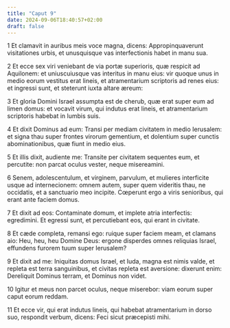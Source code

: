 ```yaml
---
title: "Caput 9"
date: 2024-09-06T18:40:57+02:00
draft: false
---
```




1 Et clamavit in auribus meis voce magna, dicens: Appropinquaverunt visitationes urbis, et unusquisque vas interfectionis habet in manu sua.

2 Et ecce sex viri veniebant de via portæ superioris, quæ respicit ad Aquilonem: et uniuscuiusque vas interitus in manu eius: vir quoque unus in medio eorum vestitus erat lineis, et atramentarium scriptoris ad renes eius: et ingressi sunt, et steterunt iuxta altare æreum:

3 Et gloria Domini Israel assumpta est de cherub, quæ erat super eum ad limen domus: et vocavit virum, qui indutus erat lineis, et atramentarium scriptoris habebat in lumbis suis.

4 Et dixit Dominus ad eum: Transi per mediam civitatem in medio Ierusalem: et signa thau super frontes virorum gementium, et dolentium super cunctis abominationibus, quæ fiunt in medio eius.

5 Et illis dixit, audiente me: Transite per civitatem sequentes eum, et percutite: non parcat oculus vester, neque misereamini.

6 Senem, adolescentulum, et virginem, parvulum, et mulieres interficite usque ad internecionem: omnem autem, super quem videritis thau, ne occidatis, et a sanctuario meo incipite. Cœperunt ergo a viris senioribus, qui erant ante faciem domus.

7 Et dixit ad eos: Contaminate domum, et implete atria interfectis: egredimini. Et egressi sunt, et percutiebant eos, qui erant in civitate.

8 Et cæde completa, remansi ego: ruique super faciem meam, et clamans aio: Heu, heu, heu Domine Deus: ergone disperdes omnes reliquias Israel, effundens furorem tuum super Ierusalem?

9 Et dixit ad me: Iniquitas domus Israel, et Iuda, magna est nimis valde, et repleta est terra sanguinibus, et civitas repleta est aversione: dixerunt enim: Dereliquit Dominus terram, et Dominus non videt.

10 Igitur et meus non parcet oculus, neque miserebor: viam eorum super caput eorum reddam.

11 Et ecce vir, qui erat indutus lineis, qui habebat atramentarium in dorso suo, respondit verbum, dicens: Feci sicut præcepisti mihi.

